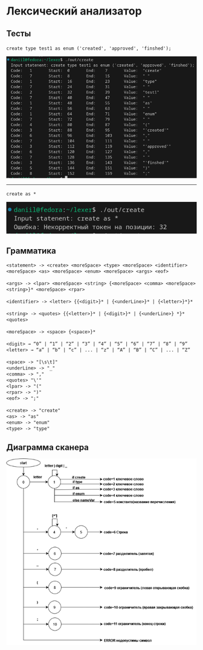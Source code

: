 # Лексический анализатор

## Тесты
`create type test1 as enum ('created', 'approved', 'finshed');`

![TestImg](AccessStatement.png)

<hr>

`create as *`

![TestImg](WrongStatement.png)

## Грамматика
```
<statement> -> <create> <moreSpace> <type> <moreSpace> <identifier> <moreSpace> <as> <moreSpace> <enum> <moreSpace> <args> <eof>

<args> -> <lpar> <moreSpace> <string> {<moreSpace> <comma> <moreSpace> <string>}* <moreSpace> <rpar>

<identifier> -> <letter> {{<digit>}* | {<underLine>}* | {<letter>}*}*

<string> -> <quotes> {{<letter>}* | {<digit>}* | {<underLine>} *}* <quotes> 

<moreSpace> -> <space> {<space>}*

<digit> → “0” | “1” | “2” | “3” | “4” | “5” | “6” | “7” | “8” | “9”
<letter> → “a” | “b” | “c” | ... | “z” | “A” | “B” | “C” | ... | “Z”

<space> -> "[\s\t]"
<underLine> -> "_"
<comma> -> ","
<quotes> "\'"
<lpar> -> "("
<rpar> -> ")"
<eof> -> ";"

<create> -> "create"
<as> -> "as"
<enum> -> "enum"
<type> -> "type"
```

## Диаграмма сканера
![Диаграмма сканера](Диаграмма.png)
